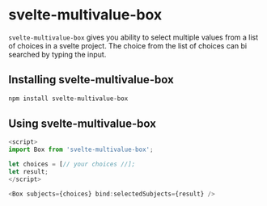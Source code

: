 # svelte-multivalue-box

`svelte-multivalue-box` gives you ability to select multiple values from a list of choices in a svelte project. The choice from the list of choices can bi searched by typing the input.

## Installing svelte-multivalue-box

```bash
npm install svelte-multivalue-box
```

## Using svelte-multivalue-box

```js
<script>
import Box from 'svelte-multivalue-box';

let choices = [// your choices //];
let result;
</script>

<Box subjects={choices} bind:selectedSubjects={result} />
```
